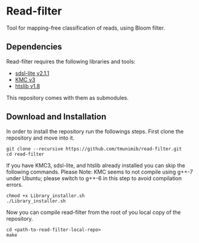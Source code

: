 # Read-filter
Tool for mapping-free classification of reads, using Bloom filter.

## Dependencies
Read-filter requires the following libraries and tools:

- [sdsl-lite v2.1.1](https://github.com/simongog/sdsl-lite/tree/v2.1.1)
- [KMC v3](https://github.com/refresh-bio/KMC/tree/v3.0.0)
- [htslib v1.8](https://github.com/samtools/htslib/tree/1.8)

This repository comes with them as submodules.

## Download and Installation
In order to install the repository run the followings steps.
First clone the repository and move into it.

```shell
git clone --recursive https://github.com/tmunimib/read-filter.git
cd read-filter
```

If you have KMC3, sdsl-lite, and htslib already installed you can skip the following commands.
Please Note: KMC seems to not compile using g++-7 under Ubuntu; please switch to g++-6 in this step to avoid compilation errors.

```shell
chmod +x Library_installer.sh
./Library_installer.sh
```

Now you can compile read-filter from the root of you local copy of the repository.
```shell
cd <path-to-read-filter-local-repo>
make
```    
